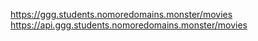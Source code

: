 https://ggg.students.nomoredomains.monster/movies 
https://api.ggg.students.nomoredomains.monster/movies
